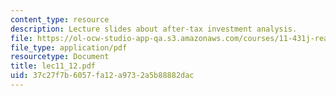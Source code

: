 ```yaml
---
content_type: resource
description: Lecture slides about after-tax investment analysis.
file: https://ol-ocw-studio-app-qa.s3.amazonaws.com/courses/11-431j-real-estate-finance-and-investment-fall-2006/37c27f7b6057fa12a9732a5b88882dac_lec11_12.pdf
file_type: application/pdf
resourcetype: Document
title: lec11_12.pdf
uid: 37c27f7b-6057-fa12-a973-2a5b88882dac
---
```

